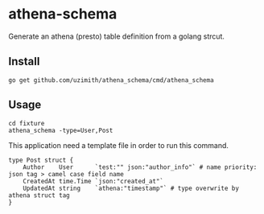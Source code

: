 # athena-schema

Generate an athena (presto) table definition from a golang strcut.

## Install

```
go get github.com/uzimith/athena_schema/cmd/athena_schema
```

## Usage

```
cd fixture
athena_schema -type=User,Post
```

This application need a template file in order to run this command.

```
type Post struct {
	Author    User      `test:"" json:"author_info"` # name priority: json tag > camel case field name
	CreatedAt time.Time `json:"created_at"`
	UpdatedAt string    `athena:"timestamp"` # type overwrite by athena struct tag
}
```
